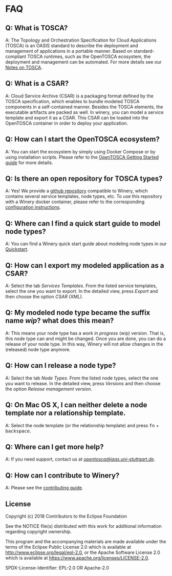 # FAQ

## Q: What is TOSCA?

A: The Topology and Orchestration Specification for Cloud Applications (TOSCA) is an OASIS standard to describe the deployment and management of applications in a portable manner. 
Based on standard-compliant TOSCA runtimes, such as the OpenTOSCA ecosystem, the deployment and management can be automated. 
For more details see our [Notes on TOSCA](https://eclipse.github.io/winery/tosca/).

## Q: What is a CSAR?

A: Cloud Service Archive (CSAR) is a packaging format defined by the TOSCA specification, which enables to bundle modeled TOSCA components in a self-contained manner. 
Besides the TOSCA elements, the executable artifacts are packed as well.
In winery, you can model a service template and export it as a CSAR. 
This CSAR can be loaded into the OpenTOSCA container in order to deploy your application. 

## Q: How can I start the OpenTOSCA ecosystem?

A: You can start the ecosystem by simply using Docker Compose or by using installation scripts. 
Please refer to the [OpenTOSCA Getting Started guide](https://www.opentosca.org/sites/use_opentosca.html) for more details.

## Q: Is there an open repository for TOSCA types?

A: Yes! We provide a [github repository](https://github.com/OpenTOSCA/tosca-definitions-public) compatible to Winery, which contains several service templates, node types, etc. 
To use this repository with a Winery docker container, please refer to the corresponding [configuration instructions](https://github.com/OpenTOSCA/opentosca-docker#how-to-clone-a-private-tosca-definitions-repository-to-be-used-with-winery).

## Q: Where can I find a quick start guide to model node types?

A: You can find a Winery quick start guide about modeling node types in our [Quickstart](quickstart.md).

## Q: How can I export my modeled application as a CSAR?

A: Select the tab *Services Templates*.
From the listed service templates, select the one you want to export. 
In the detailed view, press *Export* and then choose the option *CSAR (XML)*.

## Q: My modeled node type became the suffix name *wip*? what does this mean?

A: This means your node type has a *work in progress* (wip) version. That is, this node type can and might be changed. 
Once you are done, you can do a release of your node type. In this way, Winery will not allow changes in the (released) node type anymore.

## Q: How can I release a node type?

A: Select the tab *Node Types*.
From the listed node types, select the one you want to release. 
In the detailed view, press *Versions* and then choose the option *Release management version*.

## Q: On Mac OS X, I can neither delete a node template nor a relationship template.

A: Select the node template (or the relationship template) and press <kbd>fn</kbd> + <kbd>backspace</kbd>.

## Q: Where can I get more help?

A: If you need support, contact us at *opentosca@iaas.uni-stuttgart.de*.

## Q: How can I contribute to Winery?

A: Please see the [contributing guide](https://github.com/eclipse/winery/blob/master/CONTRIBUTING.md).

## License

Copyright (c) 2018 Contributors to the Eclipse Foundation

See the NOTICE file(s) distributed with this work for additional
information regarding copyright ownership.

This program and the accompanying materials are made available under the
terms of the Eclipse Public License 2.0 which is available at
http://www.eclipse.org/legal/epl-2.0, or the Apache Software License 2.0
which is available at https://www.apache.org/licenses/LICENSE-2.0.

SPDX-License-Identifier: EPL-2.0 OR Apache-2.0
